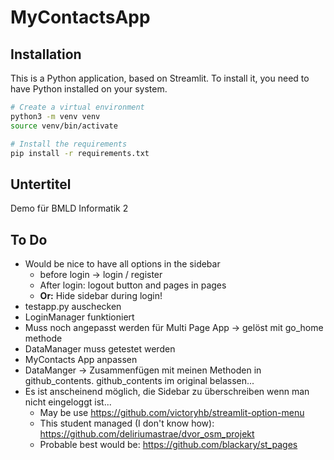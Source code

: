 # MyContactsApp

## Installation

This is a Python application, based on Streamlit. To install it, you need to have Python installed on your system.

```bash
# Create a virtual environment
python3 -m venv venv
source venv/bin/activate

# Install the requirements
pip install -r requirements.txt
```

## Untertitel
Demo für BMLD Informatik 2

## To Do

- Would be nice to have all options in the sidebar 
  - before login -> login / register
  - After login: logout button and pages in pages
  - **Or:** Hide sidebar during login! 
- testapp.py auschecken
- LoginManager funktioniert
- Muss noch angepasst werden für Multi Page App -> gelöst mit go_home methode
- DataManager muss getestet werden
- MyContacts App anpassen
- DataManger -> Zusammenfügen mit meinen Methoden in github_contents. github_contents im original belassen...
- Es ist anscheinend möglich, die Sidebar zu überschreiben wenn man nicht eingeloggt ist... 
  - May be use https://github.com/victoryhb/streamlit-option-menu
  - This student managed (I don't know how): https://github.com/deliriumastrae/dvor_osm_projekt
  - Probable best would be: https://github.com/blackary/st_pages  